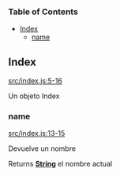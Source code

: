 <!-- Generated by documentation.js. Update this documentation by updating the source code. -->

### Table of Contents

-   [Index](#index)
    -   [name](#name)

## Index

[src/index.js:5-16](https://github.com/lmsp/react-ui-library-starter/blob/c60628849f188ca79ac77101454c98cf02ad7a0f/src/index.js#L5-L16 "Source code on GitHub")

Un objeto Index

### name

[src/index.js:13-15](https://github.com/lmsp/react-ui-library-starter/blob/c60628849f188ca79ac77101454c98cf02ad7a0f/src/index.js#L13-L15 "Source code on GitHub")

Devuelve un nombre

Returns **[String](https://developer.mozilla.org/en-US/docs/Web/JavaScript/Reference/Global_Objects/String)** el nombre actual
